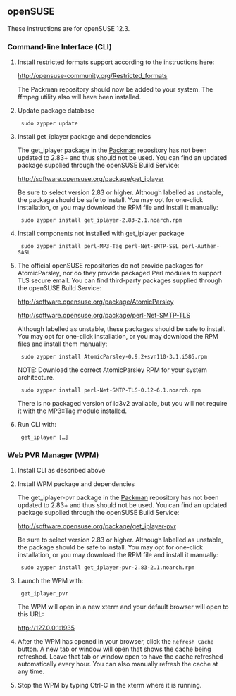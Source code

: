 ## openSUSE

These instructions are for openSUSE 12.3.

### Command-line Interface (CLI)

1. Install restricted formats support according to the instructions here:

    <http://opensuse-community.org/Restricted_formats>
    
    The Packman repository should now be added to your system.  The ffmpeg utility also will have been installed.

2. Update package database

    	sudo zypper update

3. Install get_iplayer package and dependencies

    The get_iplayer package in the [Packman](http://packman.links2linux.org/package/get_iplayer) repository has not been updated to 2.83+ and thus should not be used.  You can find an updated package supplied through the openSUSE Build Service: 

    <http://software.opensuse.org/package/get_iplayer>

    Be sure to select version 2.83 or higher. Although labelled as unstable, the package should be safe to install. You may opt for one-click installation, or you may download the RPM file and install it manually:

    	sudo zypper install get_iplayer-2.83-2.1.noarch.rpm

4. Install components not installed with get_iplayer package

    	sudo zypper install perl-MP3-Tag perl-Net-SMTP-SSL perl-Authen-SASL

5. The official openSUSE repositories do not provide packages for AtomicParsley, nor do they provide packaged Perl modules to support TLS secure email.  You can find third-party packages supplied through the openSUSE Build Service: 

    <http://software.opensuse.org/package/AtomicParsley>
    
    <http://software.opensuse.org/package/perl-Net-SMTP-TLS>

    Although labelled as unstable, these packages should be safe to install. You may opt for one-click installation, or you may download the RPM files and install them manually:

    	sudo zypper install AtomicParsley-0.9.2+svn110-3.1.i586.rpm

    NOTE: Download the correct AtomicParsley RPM for your system architecture.

    	sudo zypper install perl-Net-SMTP-TLS-0.12-6.1.noarch.rpm

    There is no packaged version of id3v2 available, but you will not require it with the MP3::Tag module installed.

6. Run CLI with:

    	get_iplayer […]


### Web PVR Manager (WPM)

1. Install CLI as described above

2. Install WPM package and dependencies

    The get_iplayer-pvr package in the [Packman](http://packman.links2linux.org/package/get_iplayer) repository has not been updated to 2.83+ and thus should not be used.  You can find an updated package supplied through the openSUSE Build Service: 

    <http://software.opensuse.org/package/get_iplayer-pvr>

    Be sure to select version 2.83 or higher. Although labelled as unstable, the package should be safe to install. You may opt for one-click installation, or you may download the RPM file and install it manually:

    	sudo zypper install get_iplayer-pvr-2.83-2.1.noarch.rpm

3. Launch the WPM with:

    	get_iplayer_pvr
    
    The WPM will open in a new xterm and your default browser will open to this URL:
    
    <http://127.0.0.1:1935>

4. After the WPM has opened in your browser, click the `Refresh Cache` button.  A new tab or window will open that shows the cache being refreshed.  Leave that tab or window open to have the cache refreshed automatically every hour.  You can also manually refresh the cache at any time.

5. Stop the WPM by typing Ctrl-C in the xterm where it is running.